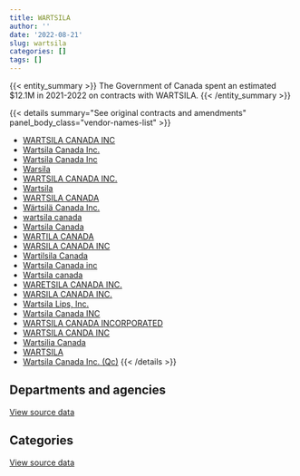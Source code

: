 ```yaml
---
title: WARTSILA
author: ''
date: '2022-08-21'
slug: wartsila
categories: []
tags: []
---
```


<script src="/rmarkdown-libs/htmlwidgets/htmlwidgets.js"></script>
<link href="/rmarkdown-libs/datatables-css/datatables-crosstalk.css" rel="stylesheet" />
<script src="/rmarkdown-libs/datatables-binding/datatables.js"></script>
<script src="/rmarkdown-libs/jquery/jquery-3.6.0.min.js"></script>
<link href="/rmarkdown-libs/dt-core-bootstrap/css/dataTables.bootstrap.min.css" rel="stylesheet" />
<link href="/rmarkdown-libs/dt-core-bootstrap/css/dataTables.bootstrap.extra.css" rel="stylesheet" />
<script src="/rmarkdown-libs/dt-core-bootstrap/js/jquery.dataTables.min.js"></script>
<script src="/rmarkdown-libs/dt-core-bootstrap/js/dataTables.bootstrap.min.js"></script>
<link href="/rmarkdown-libs/crosstalk/css/crosstalk.min.css" rel="stylesheet" />
<script src="/rmarkdown-libs/crosstalk/js/crosstalk.min.js"></script>
<script src="/rmarkdown-libs/htmlwidgets/htmlwidgets.js"></script>
<link href="/rmarkdown-libs/datatables-css/datatables-crosstalk.css" rel="stylesheet" />
<script src="/rmarkdown-libs/datatables-binding/datatables.js"></script>
<script src="/rmarkdown-libs/jquery/jquery-3.6.0.min.js"></script>
<link href="/rmarkdown-libs/dt-core-bootstrap/css/dataTables.bootstrap.min.css" rel="stylesheet" />
<link href="/rmarkdown-libs/dt-core-bootstrap/css/dataTables.bootstrap.extra.css" rel="stylesheet" />
<script src="/rmarkdown-libs/dt-core-bootstrap/js/jquery.dataTables.min.js"></script>
<script src="/rmarkdown-libs/dt-core-bootstrap/js/dataTables.bootstrap.min.js"></script>
<link href="/rmarkdown-libs/crosstalk/css/crosstalk.min.css" rel="stylesheet" />
<script src="/rmarkdown-libs/crosstalk/js/crosstalk.min.js"></script>

{{< entity_summary >}}
The Government of Canada spent an estimated \$12.1M in 2021-2022 on contracts with WARTSILA.
{{< /entity_summary >}}

{{< details summary="See original contracts and amendments" panel_body_class="vendor-names-list" >}}
- [WARTSILA CANADA INC](https://search.open.canada.ca/en/ct/?sort=contract_value_f%20desc&page=1&search_text=%22WARTSILA%20CANADA%20INC%22)
- [Wartsila Canada Inc.](https://search.open.canada.ca/en/ct/?sort=contract_value_f%20desc&page=1&search_text=%22Wartsila%20Canada%20Inc.%22)
- [Wartsila Canada Inc](https://search.open.canada.ca/en/ct/?sort=contract_value_f%20desc&page=1&search_text=%22Wartsila%20Canada%20Inc%22)
- [Warsila](https://search.open.canada.ca/en/ct/?sort=contract_value_f%20desc&page=1&search_text=%22Warsila%22)
- [WARTSILA CANADA INC.](https://search.open.canada.ca/en/ct/?sort=contract_value_f%20desc&page=1&search_text=%22WARTSILA%20CANADA%20INC.%22)
- [Wartsila](https://search.open.canada.ca/en/ct/?sort=contract_value_f%20desc&page=1&search_text=%22Wartsila%22)
- [WARTSILA CANADA](https://search.open.canada.ca/en/ct/?sort=contract_value_f%20desc&page=1&search_text=%22WARTSILA%20CANADA%22)
- [Wärtsilä Canada Inc.](https://search.open.canada.ca/en/ct/?sort=contract_value_f%20desc&page=1&search_text=%22W%c3%a4rtsil%c3%a4%20Canada%20Inc.%22)
- [wartsila canada](https://search.open.canada.ca/en/ct/?sort=contract_value_f%20desc&page=1&search_text=%22wartsila%20canada%22)
- [Wartsila Canada](https://search.open.canada.ca/en/ct/?sort=contract_value_f%20desc&page=1&search_text=%22Wartsila%20Canada%22)
- [WARTILA CANADA](https://search.open.canada.ca/en/ct/?sort=contract_value_f%20desc&page=1&search_text=%22WARTILA%20CANADA%22)
- [WARSILA CANADA INC](https://search.open.canada.ca/en/ct/?sort=contract_value_f%20desc&page=1&search_text=%22WARSILA%20CANADA%20INC%22)
- [Wartilsila Canada](https://search.open.canada.ca/en/ct/?sort=contract_value_f%20desc&page=1&search_text=%22Wartilsila%20Canada%22)
- [Wartsila Canada inc](https://search.open.canada.ca/en/ct/?sort=contract_value_f%20desc&page=1&search_text=%22Wartsila%20Canada%20inc%22)
- [Wartsila canada](https://search.open.canada.ca/en/ct/?sort=contract_value_f%20desc&page=1&search_text=%22Wartsila%20canada%22)
- [WARETSILA CANADA INC.](https://search.open.canada.ca/en/ct/?sort=contract_value_f%20desc&page=1&search_text=%22WARETSILA%20CANADA%20INC.%22)
- [WARSILA CANADA INC.](https://search.open.canada.ca/en/ct/?sort=contract_value_f%20desc&page=1&search_text=%22WARSILA%20CANADA%20INC.%22)
- [Wartsila Lips, Inc.](https://search.open.canada.ca/en/ct/?sort=contract_value_f%20desc&page=1&search_text=%22Wartsila%20Lips%2c%20Inc.%22)
- [Wartsila Canada INC](https://search.open.canada.ca/en/ct/?sort=contract_value_f%20desc&page=1&search_text=%22Wartsila%20Canada%20INC%22)
- [WARTSILA CANADA INCORPORATED](https://search.open.canada.ca/en/ct/?sort=contract_value_f%20desc&page=1&search_text=%22WARTSILA%20CANADA%20INCORPORATED%22)
- [WARTSILA CANDA INC](https://search.open.canada.ca/en/ct/?sort=contract_value_f%20desc&page=1&search_text=%22WARTSILA%20CANDA%20INC%22)
- [Wartsilia Canada](https://search.open.canada.ca/en/ct/?sort=contract_value_f%20desc&page=1&search_text=%22Wartsilia%20Canada%22)
- [WARTSILA](https://search.open.canada.ca/en/ct/?sort=contract_value_f%20desc&page=1&search_text=%22WARTSILA%22)
- [Wartsila Canada Inc. (Qc)](https://search.open.canada.ca/en/ct/?sort=contract_value_f%20desc&page=1&search_text=%22Wartsila%20Canada%20Inc.%20%28Qc%29%22)
{{< /details >}}

## Departments and agencies

<div id="htmlwidget-1" style="width:100%;height:auto;" class="datatables html-widget"></div>
<script type="application/json" data-for="htmlwidget-1">{"x":{"style":"bootstrap","filter":"none","vertical":false,"data":[["<a href=\"/departments/dfo-mpo/\">Fisheries and Oceans Canada<\/a>","<a href=\"/departments/dnd-mdn/\">National Defence<\/a>","<a href=\"/departments/tc/\">Transport Canada<\/a>"],[15701914.07,5057475.86,256959.87],[22688785.37,5268520.87,84117.1],[22358868.84,4930073.83,71427.3],[7677620.6,4175559.94,263587.73]],"container":"<table class=\"table table-striped table-hover row-border order-column display\">\n  <thead>\n    <tr>\n      <th>Department<\/th>\n      <th>2018-2019<\/th>\n      <th>2019-2020<\/th>\n      <th>2020-2021<\/th>\n      <th>2021-2022<\/th>\n    <\/tr>\n  <\/thead>\n<\/table>","options":{"order":[[4,"desc"]],"pageLength":10,"autoWidth":true,"columnDefs":[{"targets":1,"render":"function(data, type, row, meta) {\n    return type !== 'display' ? data : DTWidget.formatCurrency(data, \"$\", 2, 3, \",\", \".\", true, null);\n  }"},{"targets":2,"render":"function(data, type, row, meta) {\n    return type !== 'display' ? data : DTWidget.formatCurrency(data, \"$\", 2, 3, \",\", \".\", true, null);\n  }"},{"targets":3,"render":"function(data, type, row, meta) {\n    return type !== 'display' ? data : DTWidget.formatCurrency(data, \"$\", 2, 3, \",\", \".\", true, null);\n  }"},{"targets":4,"render":"function(data, type, row, meta) {\n    return type !== 'display' ? data : DTWidget.formatCurrency(data, \"$\", 2, 3, \",\", \".\", true, null);\n  }"},{"width":"16%","targets":[1,2,3,4]},{"className":"dt-right","targets":[1,2,3,4]}],"orderClasses":false}},"evals":["options.columnDefs.0.render","options.columnDefs.1.render","options.columnDefs.2.render","options.columnDefs.3.render"],"jsHooks":[]}</script>
<p class="text-right">
<a href="https://github.com/GoC-Spending/contracts-data/tree/main/data/out/vendors/wartsila/summary_by_fiscal_year_by_department.csv" class="source-data-link btn btn-link">View source data</a>
</p>

## Categories

<div id="htmlwidget-2" style="width:100%;height:auto;" class="datatables html-widget"></div>
<script type="application/json" data-for="htmlwidget-2">{"x":{"style":"bootstrap","filter":"none","vertical":false,"data":[["<a href=\"/categories/1_facilities_and_construction/\">Facilities and construction<\/a>","<a href=\"/categories/10_office_management/\">Office management<\/a>","<a href=\"/categories/11_defence/\">Defence<\/a>","<a href=\"/categories/2_professional_services/\">Professional services<\/a>","<a href=\"/categories/5_transportation_and_logistics/\">Transportation and logistics<\/a>","<a href=\"/categories/6_industrial_products_and_services/\">Industrial products and services<\/a>","<a href=\"/categories/9_human_capital/\">Human capital<\/a>"],[11298.45,null,3884585.99,null,15893494.03,1161591.42,65379.9],[null,null,3785960.11,null,22772902.47,1482560.76,null],[44979.65,null,3775615.96,41823.56,22305879.65,1192071.16,null],[null,38854.93,3775615.96,null,7875202.11,427095.28,null]],"container":"<table class=\"table table-striped table-hover row-border order-column display\">\n  <thead>\n    <tr>\n      <th>Category<\/th>\n      <th>2018-2019<\/th>\n      <th>2019-2020<\/th>\n      <th>2020-2021<\/th>\n      <th>2021-2022<\/th>\n    <\/tr>\n  <\/thead>\n<\/table>","options":{"order":[[4,"desc"]],"dom":"t","pageLength":30,"autoWidth":true,"columnDefs":[{"targets":1,"render":"function(data, type, row, meta) {\n    return type !== 'display' ? data : DTWidget.formatCurrency(data, \"$\", 2, 3, \",\", \".\", true, null);\n  }"},{"targets":2,"render":"function(data, type, row, meta) {\n    return type !== 'display' ? data : DTWidget.formatCurrency(data, \"$\", 2, 3, \",\", \".\", true, null);\n  }"},{"targets":3,"render":"function(data, type, row, meta) {\n    return type !== 'display' ? data : DTWidget.formatCurrency(data, \"$\", 2, 3, \",\", \".\", true, null);\n  }"},{"targets":4,"render":"function(data, type, row, meta) {\n    return type !== 'display' ? data : DTWidget.formatCurrency(data, \"$\", 2, 3, \",\", \".\", true, null);\n  }"},{"width":"16%","targets":[1,2,3,4]},{"className":"dt-right","targets":[1,2,3,4]}],"orderClasses":false,"lengthMenu":[10,25,30,50,100]}},"evals":["options.columnDefs.0.render","options.columnDefs.1.render","options.columnDefs.2.render","options.columnDefs.3.render"],"jsHooks":[]}</script>
<p class="text-right">
<a href="https://github.com/GoC-Spending/contracts-data/tree/main/data/out/vendors/wartsila/summary_by_fiscal_year_by_category.csv" class="source-data-link btn btn-link">View source data</a>
</p>
